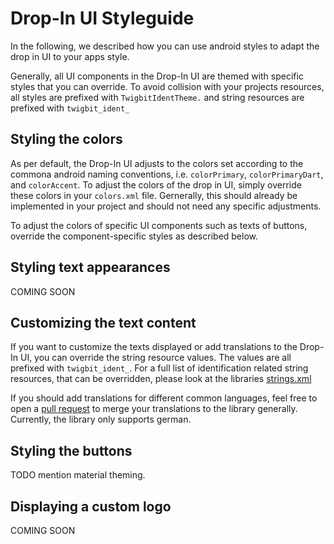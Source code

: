 # Drop-In UI Styleguide

In the following, we described how you can use android styles to adapt the drop in UI to your apps style. 

Generally, all UI components in the Drop-In UI are themed with specific styles that you can override. 
To avoid collision with your projects resources, all styles are prefixed with `TwigbitIdentTheme.` and string resources are prefixed with `twigbit_ident_`

## Styling the colors 

As per default, the Drop-In UI adjusts to the colors set according to the commona android naming conventions, i.e. `colorPrimary`, `colorPrimaryDart`, and `colorAccent`. 
To adjust the colors of the drop in UI, simply override these colors in your `colors.xml` file.
Gernerally, this should already be implemented in your project and should not need any specific adjustments. 
 
To adjust the colors of specific UI components such as texts of buttons, override the component-specific styles as described below. 

## Styling text appearances

COMING SOON

## Customizing the text content

If you want to customize the texts displayed or add translations to the Drop-In UI, you can override the string resource values.
The values are all prefixed with `twigbit_ident_`. 
For a full list of identification related string resources, that can be overridden, please look at the libraries [strings.xml](../identsdk/src/main/res/values/strings.xml)

If you should add translations for different common languages, feel free to open a [pull request](https://github.com/twigbit/ident-sdk/pulls) to merge your translations to the library generally. Currently, the library only supports german.
## Styling the buttons 

TODO mention material theming.

## Displaying a custom logo 

COMING SOON
